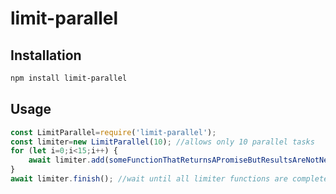 # limit-parallel



## Installation
``` bash
npm install limit-parallel
```

## Usage
``` javascript
const LimitParallel=require('limit-parallel');
const limiter=new LimitParallel(10); //allows only 10 parallel tasks
for (let i=0;i<15;i++) {
    await limiter.add(someFunctionThatReturnsAPromiseButResultsAreNotNeeded());
}
await limiter.finish(); //wait until all limiter functions are complete
```
